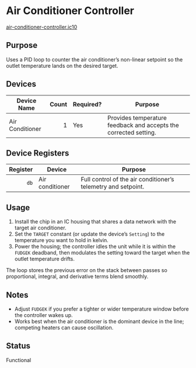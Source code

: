 # Air Conditioner Controller

[air-conditioner-controller.ic10](../../air-conditioner-controller.ic10)

## Purpose
Uses a PID loop to counter the air conditioner’s non-linear setpoint so the outlet temperature lands on the desired target.

## Devices
| Device Name | Count | Required? | Purpose |
|-------------|------:|-----------|---------|
| Air Conditioner |     1 | Yes | Provides temperature feedback and accepts the corrected setting. |

## Device Registers
| Register | Device | Purpose |
|---------:|--------|---------|
| `db` | Air conditioner | Full control of the air conditioner’s telemetry and setpoint. |

## Usage
1. Install the chip in an IC housing that shares a data network with the target air conditioner.
2. Set the `TARGET` constant (or update the device’s `Setting`) to the temperature you want to hold in kelvin.
3. Power the housing; the controller idles the unit while it is within the `FUDGEK` deadband, then modulates the setting toward the target when the outlet temperature drifts.

The loop stores the previous error on the stack between passes so proportional, integral, and derivative terms blend smoothly.

## Notes
- Adjust `FUDGEK` if you prefer a tighter or wider temperature window before the controller wakes up.
- Works best when the air conditioner is the dominant device in the line; competing heaters can cause oscillation.

## Status
Functional
